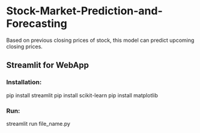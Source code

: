 # Stock-Market-Prediction-and-Forecasting

Based on previous closing prices of stock, this model can predict upcoming closing prices.


## Streamlit for WebApp

### Installation:

pip install streamlit 
pip install scikit-learn 
pip install matplotlib

### Run:
streamlit run file_name.py


